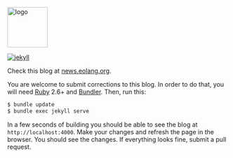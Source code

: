 <img alt="logo" src="https://www.objectionary.com/cactus.svg" height="92px" />

[![jekyll](https://github.com/objectionary/news.eolang.org/actions/workflows/jekyll.yml/badge.svg)](https://github.com/objectionary/news.eolang.org/actions/workflows/jekyll.yml)

Check this blog at [news.eolang.org](https://news.eolang.org).

You are welcome to submit corrections to this blog. In order to do that,
you will need [Ruby](https://www.ruby-lang.org/en/) 2.6+ and
[Bundler](https://bundler.io/). Then, run this:

```bash
$ bundle update
$ bundle exec jekyll serve
```

In a few seconds of building you should be able to see the blog
at `http://localhost:4000`. Make your changes and refresh the page in the browser.
You should see the changes.
If everything looks fine, submit a pull request.
